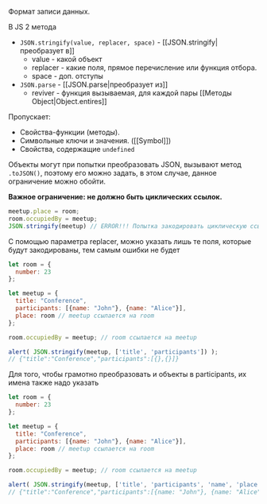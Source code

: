 Формат записи данных.


В JS 2 метода 

- `JSON.stringify(value, replacer, space)` - [[JSON.stringify|преобразует в]]
	- value - какой объект
	- replacer - какие поля, прямое перечисление или функция отбора.
	- space - доп. отступы
- `JSON.parse` - [[JSON.parse|преобразует из]]
	- reviver - функция вызываемая, для каждой пары [[Методы Object|Object.entires]]


Пропускает:

- Свойства-функции (методы).
- Символьные ключи и значения. ([[Symbol]])
- Свойства, содержащие `undefined`


Объекты могут при попытки преобразовать JSON, вызывают метод `.toJSON()`, поэтому его можно задать, в этом случае, данное ограничение можно обойти.

**Важное ограничение: не должно быть циклических ссылок.**


```js
meetup.place = room;      
room.occupiedBy = meetup;
JSON.stringify(meetup) // ERROR!!! Попытка закодировать циклическую ссылку
```

С помощью параметра replacer, можно указать лишь те поля, которые будут закодированы, тем самым ошибки не будет


```js
let room = {
  number: 23
};

let meetup = {
  title: "Conference",
  participants: [{name: "John"}, {name: "Alice"}],
  place: room // meetup ссылается на room
};

room.occupiedBy = meetup; // room ссылается на meetup

alert( JSON.stringify(meetup, ['title', 'participants']) );
// {"title":"Conference","participants":[{},{}]}
```

Для того, чтобы грамотно преобразовать и объекты в participants, их имена также надо указать

```js
let room = {
  number: 23
};

let meetup = {
  title: "Conference",
  participants: [{name: "John"}, {name: "Alice"}],
  place: room // meetup ссылается на room
};

room.occupiedBy = meetup; // room ссылается на meetup

alert( JSON.stringify(meetup, ['title', 'participants', 'name', 'place', 'number']) );
// {"title":"Conference","participants":[{name: "John"}, {name: "Alice"}],"place":{"number":23}}
```